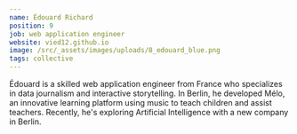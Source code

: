 ```yaml
---
name: Édouard Richard
position: 9
job: web application engineer
website: vied12.github.io
image: /src/_assets/images/uploads/8_edouard_blue.png
tags: collective
---
```

Édouard is a skilled web application engineer from France who specializes in data journalism and interactive storytelling. In Berlin, he developed Mélo, an innovative learning platform using music to teach children and assist teachers. Recently, he's exploring Artificial Intelligence with a new company in Berlin.
